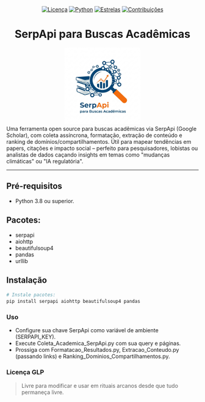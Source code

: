 <div align="center">
  
[![Licença](https://img.shields.io/badge/licença-MIT-blue.svg)](https://opensource.org/licenses/MIT)
[![Python](https://img.shields.io/badge/python-3.8+-green.svg)](https://www.python.org/)
[![Estrelas](https://img.shields.io/github/stars/AndreBFarias/SerpApiBuscasAcademicas.svg?style=social)](https://github.com/AndreBFarias/SerpApi-Buscas-Academicas/)
[![Contribuições](https://img.shields.io/badge/contribuições-bem--vindas-brightgreen.svg)](https://github.com/AndreBFarias/SerpApiBuscasAcademicas/issues)

<div style="text-align: center;">
  <h1 style="font-size: 2em;">SerpApi para Buscas Acadêmicas</h1>
  <img src="assets/logo.png" width="200" text-align= "center" alt="Ícone Acadêmico">
</div>
</div>
Uma ferramenta open source para buscas acadêmicas via SerpApi (Google Scholar), com coleta assíncrona, formatação, extração de conteúdo e ranking de domínios/compartilhamentos. Útil para mapear tendências em papers, citações e impacto social – perfeito para pesquisadores, lobistas ou analistas de dados caçando insights em temas como "mudanças climáticas" ou "IA regulatória".


---

## Pré-requisitos

- Python 3.8 ou superior.
## Pacotes: 
- serpapi
- aiohttp
- beautifulsoup4
- pandas
- urllib

## Instalação

```bash
# Instale pacotes:
pip install serpapi aiohttp beautifulsoup4 pandas
```

### Uso
- Configure sua chave SerpApi como variável de ambiente (SERPAPI_KEY).
- Execute Coleta_Academica_SerpApi.py com sua query e páginas.
- Prossiga com Formatacao_Resultados.py, Extracao_Conteudo.py (passando links) e Ranking_Dominios_Compartilhamentos.py.


### Licença GLP 
> Livre para modificar e usar em rituais arcanos desde que tudo permaneça livre.
